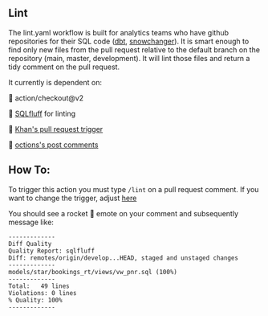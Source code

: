 ## Lint

The lint.yaml workflow is built for analytics teams who have github repositories for their SQL code ([dbt](https://www.getdbt.com/), [snowchanger](https://github.com/phdata/snowchange/blob/master/snowchange.py)). 
It is smart enough to find only new files from the pull request relative to the default branch on the repository (main, master, development). It will lint those files and return a tidy comment on the pull request.

It currently is dependent on:

  💠 action/checkout@v2
  
  💠 [SQLfluff](https://github.com/sqlfluff/sqlfluff) for linting
  
  💠 [Khan's pull request trigger](https://github.com/Khan/pull-request-comment-trigger)
  
  💠 [octions's post comments](https://github.com/maxkomarychev/octions#read-input-from-file)
  
## How To:

To trigger this action you must type `/lint` on a pull request comment. If you want to change the trigger, adjust [here](https://github.com/reidwil-jb/workflows/blob/main/.github/workflows/lint.yml#L21)

You should see a rocket 🚀 emote on your comment and subsequently message like:
````
-------------
Diff Quality
Quality Report: sqlfluff
Diff: remotes/origin/develop...HEAD, staged and unstaged changes
-------------
models/star/bookings_rt/views/vw_pnr.sql (100%)
-------------
Total:   49 lines
Violations: 0 lines
% Quality: 100%
-------------

